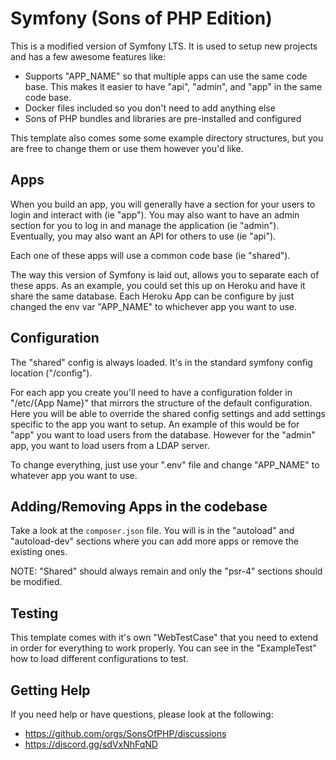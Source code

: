 Symfony (Sons of PHP Edition)
=============================

This is a modified version of Symfony LTS. It is used to setup new projects and
has a few awesome features like:

- Supports "APP_NAME" so that multiple apps can use the same code base. This
  makes it easier to have "api", "admin", and "app" in the same code base.
- Docker files included so you don't need to add anything else
- Sons of PHP bundles and libraries are pre-installed and configured

This template also comes some some example directory structures, but you are
free to change them or use them however you'd like.

## Apps

When you build an app, you will generally have a section for your users to login
and interact with (ie "app"). You may also want to have an admin section for you
to log in and manage the application (ie "admin"). Eventually, you may also want
an API for others to use (ie "api").

Each one of these apps will use a common code base (ie "shared").

The way this version of Symfony is laid out, allows you to separate each of
these apps. As an example, you could set this up on Heroku and have it share the
same database. Each Heroku App can be configure by just changed the env var
"APP_NAME" to whichever app you want to use.

## Configuration

The "shared" config is always loaded. It's in the standard symfony config
location ("/config").

For each app you create you'll need to have a configuration folder in "/etc/{App
Name}" that mirrors the structure of the default configuration. Here you will be
able to override the shared config settings and add settings specific to the
app you want to setup. An example of this would be for "app" you want to load
users from the database. However for the "admin" app, you want to load users
from a LDAP server.

To change everything, just use your ".env" file and change "APP_NAME" to
whatever app you want to use.

## Adding/Removing Apps in the codebase

Take a look at the `composer.json` file. You will is in the "autoload" and
"autoload-dev" sections where you can add more apps or remove the existing ones.

NOTE: "Shared" should always remain and only the "psr-4" sections should be
modified.

## Testing

This template comes with it's own "WebTestCase" that you need to extend in order
for everything to work properly. You can see in the "ExampleTest" how to load
different configurations to test.

## Getting Help

If you need help or have questions, please look at the following:

* https://github.com/orgs/SonsOfPHP/discussions
* https://discord.gg/sdVxNhFqND
